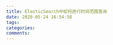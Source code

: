 ```yaml
---
title: ElasticSearch中如何进行时间范围查询
date: 2020-05-24 16:54:58
tags:
categories:
comments:
---
```

<!-- more -->